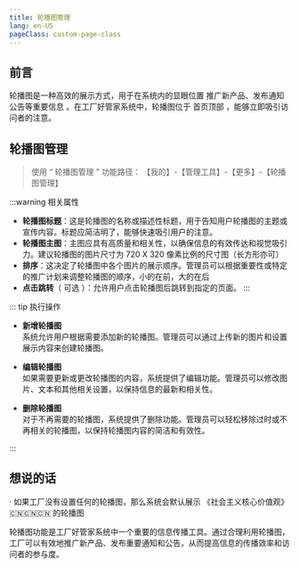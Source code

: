 ```yaml
---
title: 轮播图管理
lang: en-US
pageClass: custom-page-class
---
```


## 前言

轮播图是一种高效的展示方式，用于在系统内的显眼位置<span class="highlight-text"> 推广新产品、发布通知公告等重要信息 </span>。在工厂好管家系统中，轮播图位于<span class="green-text"> 首页顶部 </span>，能够立即吸引访问者的注意。


## 轮播图管理

> 使用 “ 轮播图管理 ” 功能路径：<span class="underline-text"> 【我的】-【管理工具】-【更多】-【轮播图管理】 </span>

:::warning 相关属性
- **轮播图标题**：这是轮播图的名称或描述性标题，用于告知用户轮播图的主题或宣传内容。标题应简洁明了，能够快速吸引用户的注意。
- **轮播图主图**：主图应具有高质量和相关性，以确保信息的有效传达和视觉吸引力。建议轮播图的图片尺寸为 720 X 320 像素比例的尺寸图（长方形亦可）
- **排序**：这决定了轮播图中各个图片的展示顺序。管理员可以根据重要性或特定的推广计划来调整轮播图的顺序，小的在前，大的在后
- **点击跳转**（ 可选 ）：允许用户点击轮播图后跳转到指定的页面。
:::


::: tip 执行操作
- **新增轮播图**  
  系统允许用户根据需要添加新的轮播图。管理员可以通过上传新的图片和设置展示内容来创建轮播图。

- **编辑轮播图**  
  如果需要更新或更改轮播图的内容，系统提供了编辑功能。管理员可以修改图片、文本和其他相关设置，以保持信息的最新和相关性。

- **删除轮播图**  
  对于不再需要的轮播图，系统提供了删除功能。管理员可以轻松移除过时或不再相关的轮播图，以保持轮播图内容的简洁和有效性。

:::


## 想说的话

<div class="fan-tips">
 · 如果工厂没有设置任何的轮播图，那么系统会默认展示 《社会主义核心价值观》 🇨🇳🇨🇳🇨🇳 的轮播图
</div>


轮播图功能是工厂好管家系统中一个重要的信息传播工具。通过合理利用轮播图，工厂可以有效地推广新产品、发布重要通知和公告，从而提高信息的传播效率和访问者的参与度。


